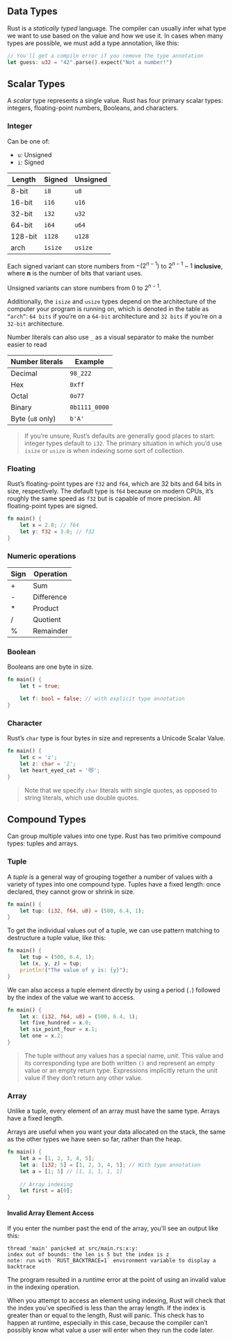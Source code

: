 ## Data Types
Rust is a _statically typed_ language. The compiler can usually infer what type we want to use based on the value and how we use it. In cases when many types are possible, we must add a type annotation, like this:
```rust
// You'll get a compile error if you remove the type annotation
let guess: u32 = "42".parse().expect("Not a number!") 
```
## Scalar Types
A _scalar_ type represents a single value. Rust has four primary scalar types: integers, floating-point numbers, Booleans, and characters.
### Integer
Can be one of:
- `u`: Unsigned
- `i`: Signed

| Length  | Signed  | Unsigned |
| ------- | ------- | -------- |
| 8-bit   | `i8`    | `u8`     |
| 16-bit  | `i16`   | `u16`    |
| 32-bit  | `i32`   | `u32`    |
| 64-bit  | `i64`   | `u64`    |
| 128-bit | `i128`  | `u128`   |
| arch    | `isize` | `usize`  |
Each signed variant can store numbers from $-(2^{n - 1})$ to $2^{n - 1} - 1$ **inclusive**, where **n** is the number of bits that variant uses.

Unsigned variants can store numbers from $0$ to $2^{n - 1}$.

Additionally, the `isize` and `usize` types depend on the architecture of the computer your program is running on, which is denoted in the table as `“arch”`: `64 bits` if you’re on a `64-bit` architecture and `32 bits` if you’re on a `32-bit` architecture.

Number literals can also use `_` as a visual separator to make the number easier to read

| Number literals  | Example       |
| ---------------- | ------------- |
| Decimal          | `98_222`      |
| Hex              | `0xff`        |
| Octal            | `0o77`        |
| Binary           | `0b1111_0000` |
| Byte (`u8` only) | `b'A'`        |
>If you’re unsure, Rust’s defaults are generally good places to start: integer types default to `i32`. The primary situation in which you’d use `isize` or `usize` is when indexing some sort of collection.
### Floating
Rust’s floating-point types are `f32` and `f64`, which are 32 bits and 64 bits in size, respectively. The default type is `f64` because on modern CPUs, it’s roughly the same speed as `f32` but is capable of more precision. All floating-point types are signed.
```rust
fn main() {
	let x = 2.0; // f64
	let y: f32 = 3.0; // f32
}
```
### Numeric operations
| Sign | Operation  |
| ---- | ---------- |
| +    | Sum        |
| -    | Difference |
| *    | Product    |
| /    | Quotient   |
| %    | Remainder  |
### Boolean
Booleans are one byte in size.
```rust
fn main() {
    let t = true;

    let f: bool = false; // with explicit type annotation
}
```
### Character
Rust’s `char` type is four bytes in size and represents a Unicode Scalar Value.
```rust
fn main() {
	let c = 'z';
	let z: char = 'ℤ';
	let heart_eyed_cat = '😻';
}
```

>Note that we specify `char` literals with single quotes, as opposed to string literals, which use double quotes.
## Compound Types
Can group multiple values into one type. Rust has two primitive compound types: tuples and arrays.
### Tuple
A _tuple_ is a general way of grouping together a number of values with a variety of types into one compound type. Tuples have a fixed length: once declared, they cannot grow or shrink in size.
```rust
fn main() {
	let tup: (i32, f64, u8) = (500, 6.4, 1);
}
```

To get the individual values out of a tuple, we can use pattern matching to destructure a tuple value, like this:
```rust
fn main() {
    let tup = (500, 6.4, 1);
    let (x, y, z) = tup;
    println!("The value of y is: {y}");
}
```

We can also access a tuple element directly by using a period (`.`) followed by the index of the value we want to access.
```rust
fn main() {
    let x: (i32, f64, u8) = (500, 6.4, 1);
    let five_hundred = x.0;
    let six_point_four = x.1;
    let one = x.2;
}
```

>The tuple without any values has a special name, _unit_. This value and its corresponding type are both written `()` and represent an empty value or an empty return type. Expressions implicitly return the unit value if they don’t return any other value.
### Array
Unlike a tuple, every element of an array must have the same type.  Arrays have a fixed length.

Arrays are useful when you want your data allocated on the stack, the same as the other types we have seen so far, rather than the heap.
```rust
fn main() {
	let a = [1, 2, 3, 4, 5];
	let a: [i32; 5] = [1, 2, 3, 4, 5]; // With type annotation
	let a = [1; 5] // [1, 1, 1, 1, 1]
	
	// Array indexing	
	let first = a[0];
}
```
#### Invalid Array Element Access
If you enter the number past the end of the array, you'll see an output like this:
```plaintext
thread 'main' panicked at src/main.rs:x:y:
index out of bounds: the len is 5 but the index is z
note: run with `RUST_BACKTRACE=1` environment variable to display a backtrace
```

The program resulted in a _runtime_ error at the point of using an invalid value in the indexing operation.

When you attempt to access an element using indexing, Rust will check that the index you’ve specified is less than the array length. If the index is greater than or equal to the length, Rust will panic. This check has to happen at runtime, especially in this case, because the compiler can’t possibly know what value a user will enter when they run the code later.